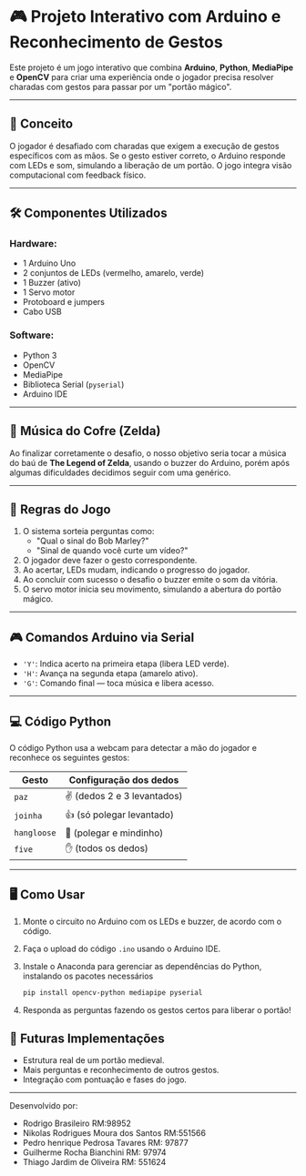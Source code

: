 
# 🎮 Projeto Interativo com Arduino e Reconhecimento de Gestos

Este projeto é um jogo interativo que combina **Arduino**, **Python**, **MediaPipe** e **OpenCV** para criar uma experiência onde o jogador precisa resolver charadas com gestos para passar por um "portão mágico".

---

## 🧠 Conceito

O jogador é desafiado com charadas que exigem a execução de gestos específicos com as mãos. Se o gesto estiver correto, o Arduino responde com LEDs e som, simulando a liberação de um portão. O jogo integra visão computacional com feedback físico.

---

## 🛠️ Componentes Utilizados

### Hardware:
- 1 Arduino Uno
- 2 conjuntos de LEDs (vermelho, amarelo, verde)
- 1 Buzzer (ativo)
- 1 Servo motor 
- Protoboard e jumpers
- Cabo USB

### Software:
- Python 3
- OpenCV
- MediaPipe
- Biblioteca Serial (`pyserial`)
- Arduino IDE

---

## 🎵 Música do Cofre (Zelda)

Ao finalizar corretamente o desafio, o nosso objetivo seria tocar a música do baú de **The Legend of Zelda**, usando o buzzer do Arduino, porém após algumas dificuldades decidimos seguir com uma genérico.

---

## 🧩 Regras do Jogo

1. O sistema sorteia perguntas como:
   - "Qual o sinal do Bob Marley?"
   - "Sinal de quando você curte um vídeo?"
2. O jogador deve fazer o gesto correspondente.
3. Ao acertar, LEDs mudam, indicando o progresso do jogador.
4. Ao concluir com sucesso o desafio o buzzer emite o som da vitória.
5. O servo motor inicia seu movimento, simulando a abertura do portão mágico.

---

## 🎮 Comandos Arduino via Serial

- `'Y'`: Indica acerto na primeira etapa (libera LED verde).
- `'H'`: Avança na segunda etapa (amarelo ativo).
- `'G'`: Comando final — toca música e libera acesso.
  
---

## 💻 Código Python

O código Python usa a webcam para detectar a mão do jogador e reconhece os seguintes gestos:

| Gesto       | Configuração dos dedos |
|-------------|------------------------|
| `paz`     | ✌ (dedos 2 e 3 levantados) |
| `joinha` | 👍 (só polegar levantado) |
| `hangloose` | 🤙 (polegar e mindinho) |
| `five`      | ✋ (todos os dedos)     |

---

## 🖥️ Como Usar

1. Monte o circuito no Arduino com os LEDs e buzzer, de acordo com o código.
2. Faça o upload do código `.ino` usando o Arduino IDE.
3. Instale o Anaconda para gerenciar as dependências do Python, instalando os pacotes necessários

   ```bash
   pip install opencv-python mediapipe pyserial
   ```

4. Responda as perguntas fazendo os gestos certos para liberar o portão!


## 🚀 Futuras Implementações

- Estrutura real de um portão medieval.
- Mais perguntas e reconhecimento de outros gestos.
- Integração com pontuação e fases do jogo.

---

Desenvolvido por:
* Rodrigo Brasileiro RM:98952
* Nikolas Rodrigues Moura dos Santos RM:551566
* Pedro henrique Pedrosa Tavares RM: 97877
* Guilherme Rocha Bianchini RM: 97974
* Thiago Jardim de Oliveira RM: 551624 
